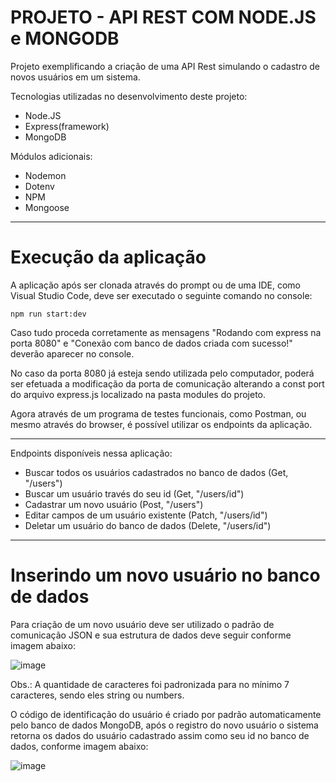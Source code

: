 # PROJETO - API REST COM NODE.JS e MONGODB

Projeto exemplificando a criação de uma API Rest simulando o cadastro de novos usuários em um sistema.

Tecnologias utilizadas no desenvolvimento deste projeto:

- Node.JS
- Express(framework)
- MongoDB

Módulos adicionais:

- Nodemon
- Dotenv
- NPM
- Mongoose

---

# Execução da aplicação

A aplicação após ser clonada através do prompt ou de uma IDE, como Visual Studio Code, deve ser executado o seguinte comando no console:

`npm run start:dev`

Caso tudo proceda corretamente as mensagens "Rodando com express na porta 8080" e "Conexão com banco de dados criada com sucesso!" deverão aparecer no console.

No caso da porta 8080 já esteja sendo utilizada pelo computador, poderá ser efetuada a modificação da porta de comunicação alterando a const port do arquivo express.js localizado na pasta modules do projeto.

Agora através de um programa de testes funcionais, como Postman, ou mesmo através do browser, é possível utilizar os endpoints da aplicação.

---

Endpoints disponíveis nessa aplicação:

- Buscar todos os usuários cadastrados no banco de dados (Get, "/users")
- Buscar um usuário través do seu id (Get, "/users/id")
- Cadastrar um novo usuário (Post, "/users")
- Editar campos de um usuário existente (Patch, "/users/id")
- Deletar um usuário do banco de dados (Delete, "/users/id")

---

# Inserindo um novo usuário no banco de dados

Para criação de um novo usuário deve ser utilizado o padrão de comunicação JSON e sua estrutura de dados deve seguir conforme imagem abaixo:

![image](https://user-images.githubusercontent.com/21232079/172928700-3fd562a3-b323-4b94-bff4-277117f5a26e.png)

Obs.: A quantidade de caracteres foi padronizada para no mínimo 7 caracteres, sendo eles string ou numbers.

O código de identificação do usuário é criado por padrão automaticamente pelo banco de dados MongoDB, após o registro do novo usuário o sistema retorna os dados do usuário cadastrado assim como seu id no banco de dados, conforme imagem abaixo:

![image](https://user-images.githubusercontent.com/21232079/172929650-bce98827-d986-41f8-aaf6-789a35701739.png)
